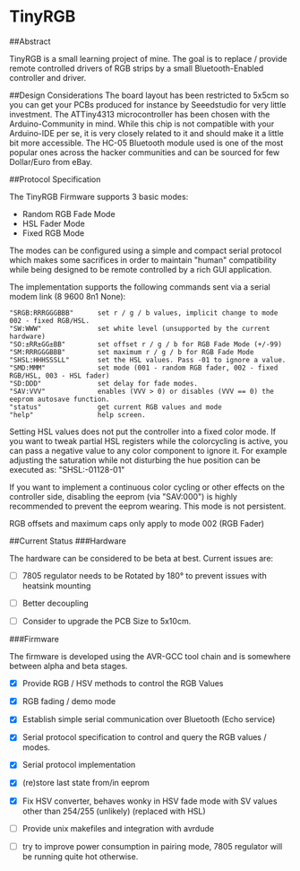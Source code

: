 TinyRGB
=======

##Abstract

TinyRGB is a small learning project of mine. The goal is to replace / provide remote controlled drivers of 
RGB strips by a small Bluetooth-Enabled controller and driver. 

##Design Considerations
The board layout has been restricted to 5x5cm so you can get your PCBs produced for instance by Seeedstudio for
very little investment. The ATTiny4313 microcontroller has been chosen with the Arduino-Community in mind. While 
this chip is not compatible with your Arduino-IDE per se, it is very closely related to it and should make it 
a little bit more accessible. The HC-05 Bluetooth module used is one of the most popular ones across the hacker 
communities and can be sourced for few Dollar/Euro from eBay. 

##Protocol Specification

The TinyRGB Firmware supports 3 basic modes: 

- Random RGB Fade Mode
- HSL Fader Mode 
- Fixed RGB Mode

The modes can be configured using a simple and compact serial protocol which makes some sacrifices
in order to maintain "human" compatibility while being designed to be remote controlled by a rich
GUI application. 

The implementation supports the following commands sent via a serial modem link (8 9600 8n1 None):
```
"SRGB:RRRGGGBBB"      set r / g / b values, implicit change to mode 002 - fixed RGB/HSL.
"SW:WWW"              set white level (unsupported by the current hardware)
"SO:±RR±GG±BB"        set offset r / g / b for RGB Fade Mode (+/-99)
"SM:RRRGGGBBB"        set maximum r / g / b for RGB Fade Mode
"SHSL:HHHSSSLL"       set the HSL values. Pass -01 to ignore a value.
"SMD:MMM"             set mode (001 - random RGB fader, 002 - fixed RGB/HSL, 003 - HSL fader)
"SD:DDD"              set delay for fade modes.
"SAV:VVV"             enables (VVV > 0) or disables (VVV == 0) the eeprom autosave function.
"status"              get current RGB values and mode
"help"                help screen.
```

Setting HSL values does not put the controller into a fixed color mode. If you want to tweak partial HSL registers
while the colorcycling is active, you can pass a negative value to any color component to ignore it. For example 
adjusting the saturation while not disturbing the hue position can be executed as: "SHSL:-01128-01"

If you want to implement a continuous color cycling or other effects on the controller side, disabling the eeprom 
(via "SAV:000") is highly recommended to prevent the eeprom wearing. This mode is not persistent.

RGB offsets and maximum caps only apply to mode 002 (RGB Fader)

##Current Status 
###Hardware

The hardware can be considered to be beta at best. Current issues are:

- [ ] 7805 regulator needs to be Rotated by 180° to prevent issues with heatsink mounting
- [ ] Better decoupling
- [ ] Consider to upgrade the PCB Size to 5x10cm.

 
###Firmware

The firmware is developed using the AVR-GCC tool chain and is somewhere between alpha and beta stages. 

- [x] Provide RGB / HSV methods to control the RGB Values
- [x] RGB fading / demo mode 
- [x] Establish simple serial communication over Bluetooth (Echo service)
- [x] Serial protocol specification to control and query the RGB values / modes.
- [x] Serial protocol implementation
- [x] (re)store last state from/in eeprom
- [x] Fix HSV converter, behaves wonky in HSV fade mode with SV values other than 254/255 (unlikely)
      (replaced with HSL)
- [ ] Provide unix makefiles and integration with avrdude
- [ ] try to improve power consumption in pairing mode, 7805 regulator will be running quite hot otherwise.


